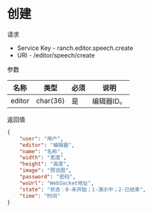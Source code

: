 # 创建

请求
- Service Key - ranch.editor.speech.create
- URI - /editor/speech/create

参数

|名称|类型|必须|说明|
|---|---|---|---|
|editor|char(36)|是|编辑器ID。|

返回值
```json
{
    "user": "用户",
    "editor": "编辑器",
    "name": "名称",
    "width": "宽度",
    "height": "高度",
    "image": "预览图",
    "password": "密码",
    "wsUrl": "WebSocket地址",
    "state": "状态：0-未开始；1-演示中；2-已结束",
    "time": "时间"
}
```